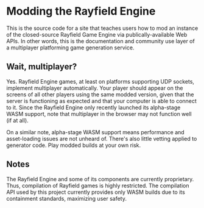 # Modding the Rayfield Engine

This is the source code for a site that teaches users how to mod an instance of the closed-source Rayfield Game Engine via publically-available Web APIs. In other words, this is the documentation and community use layer of a multiplayer platforming game generation service.

## Wait, multiplayer?
Yes. Rayfield Engine games, at least on platforms supporting UDP sockets, implement multiplayer automatically. Your player should appear on the screens of all other players using the same modded version, given that the server is functioning as expected and that your computer is able to connect to it. Since the Rayfield Engine only recently launched its alpha-stage WASM support, note that multiplayer in the browser may not function well (if at all).

On a similar note, alpha-stage WASM support means performance and asset-loading issues are not unheard of. There's also little vetting applied to generator code. Play modded builds at your own risk.

## Notes
The Rayfield Engine and some of its components are currently proprietary. Thus, compilation of Rayfield games is highly restricted. The compilation API used by this project currently provides only WASM builds due to its containment standards, maximizing user safety.

